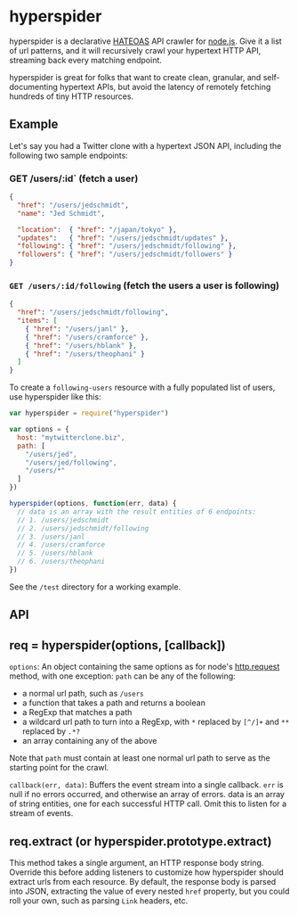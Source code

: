 hyperspider
===========

hyperspider is a declarative [HATEOAS](http://en.wikipedia.org/wiki/HATEOAS) API crawler for [node.js](http://nodejs.org). Give it a list of url patterns, and it will recursively crawl your hypertext HTTP API, streaming back every matching endpoint.

hyperspider is great for folks that want to create clean, granular, and self-documenting hypertext APIs, but avoid the latency of remotely fetching hundreds of tiny HTTP resources.

Example
-------

Let's say you had a Twitter clone with a hypertext JSON API, including the following two sample endpoints:

### GET /users/:id` (fetch a user)

```json
{
  "href": "/users/jedschmidt",
  "name": "Jed Schmidt",

  "location":  { "href": "/japan/tokyo" },
  "updates":   { "href": "/users/jedschmidt/updates" },
  "following": { "href": "/users/jedschmidt/following" },
  "followers": { "href": "/users/jedschmidt/followers" }
}
```

### `GET /users/:id/following` (fetch the users a user is following)

```json
{
  "href": "/users/jedschmidt/following",
  "items": [
    { "href": "/users/janl" },
    { "href": "/users/cramforce" },
    { "href": "/users/hblank" },
    { "href": "/users/theophani" }
  ]
}
```

To create a `following-users` resource with a fully populated list of users, use hyperspider like this:

```javascript
var hyperspider = require("hyperspider")

var options = {
  host: "mytwitterclone.biz",
  path: [
    "/users/jed",
    "/users/jed/following",
    "/users/*"
  ]
})

hyperspider(options, function(err, data) {
  // data is an array with the result entities of 6 endpoints:
  // 1. /users/jedschmidt
  // 2. /users/jedschmidt/following
  // 3. /users/janl
  // 4. /users/cramforce
  // 5. /users/hblank
  // 6. /users/theophani
})
```

See the `/test` directory for a working example.

API
---

## req = hyperspider(options, [callback])

`options`: An object containing the same options as for node's [http.request](http://nodejs.org/docs/latest/api/all.html#all_http_request_options_callback) method, with one exception: `path` can be any of the following:

- a normal url path, such as `/users`
- a function that takes a path and returns a boolean
- a RegExp that matches a path
- a wildcard url path to turn into a RegExp, with `*` replaced by `[^/]+` and `**` replaced by `.*?`
- an array containing any of the above

Note that `path` must contain at least one normal url path to serve as the starting point for the crawl.

`callback(err, data)`: Buffers the event stream into a single callback. `err` is null if no errors occurred, and otherwise an array of errors. data is an array of string entities, one for each successful HTTP call. Omit this to listen for a stream of events.

## req.extract (or hyperspider.prototype.extract)

This method takes a single argument, an HTTP response body string. Override this before adding listeners to customize how hyperspider should extract urls from each resource. By default, the response body is parsed into JSON, extracting the value of every nested `href` property, but you could roll your own, such as parsing `Link` headers, etc.
